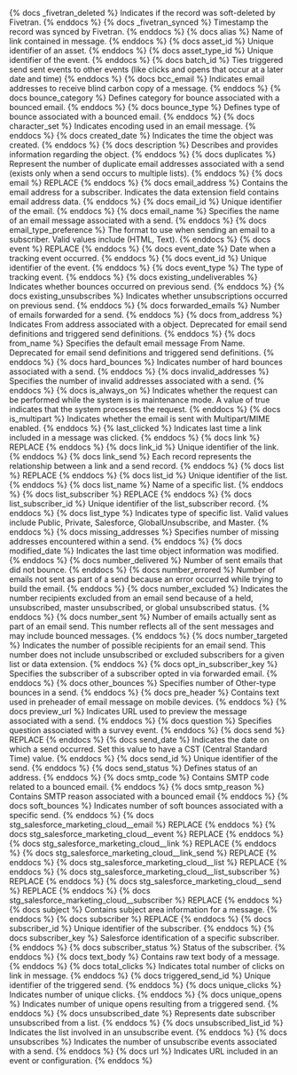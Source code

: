{% docs _fivetran_deleted %} Indicates if the record was soft-deleted by Fivetran. {% enddocs %}
{% docs _fivetran_synced %} Timestamp the record was synced by Fivetran. {% enddocs %}
{% docs alias %} Name of link contained in message. {% enddocs %}
{% docs asset_id %} Unique identifier of an asset. {% enddocs %}
{% docs asset_type_id %} Unique identifier of the event. {% enddocs %}
{% docs batch_id %} Ties triggered send sent events to other events (like clicks and opens that occur at a later date and time) {% enddocs %}
{% docs bcc_email %} Indicates email addresses to receive blind carbon copy of a message. {% enddocs %}
{% docs bounce_category %} Defines category for bounce associated with a bounced email. {% enddocs %}
{% docs bounce_type %} Defines type of bounce associated with a bounced email. {% enddocs %}
{% docs character_set %} Indicates encoding used in an email message. {% enddocs %}
{% docs created_date %} Indicates the time the object was created. {% enddocs %}
{% docs description %} Describes and provides information regarding the object. {% enddocs %}
{% docs duplicates %} Represent the number of duplicate email addresses associated with a send (exists only when a send occurs to multiple lists). {% enddocs %}
{% docs email %} REPLACE {% enddocs %}
{% docs email_address %} Contains the email address for a subscriber. Indicates the data extension field contains email address data. {% enddocs %}
{% docs email_id %} Unique identifier of the email. {% enddocs %}
{% docs email_name %} Specifies the name of an email message associated with a send. {% enddocs %}
{% docs email_type_preference %} The format to use when sending an email to a subscriber. Valid values include (HTML, Text). {% enddocs %}
{% docs event %} REPLACE {% enddocs %}
{% docs event_date %} Date when a tracking event occurred. {% enddocs %}
{% docs event_id %} Unique identifier of the event. {% enddocs %}
{% docs event_type %} The type of tracking event. {% enddocs %}
{% docs existing_undeliverables %} Indicates whether bounces occurred on previous send. {% enddocs %}
{% docs existing_unsubscribes %} Indicates whether unsubscriptions occurred on previous send. {% enddocs %}
{% docs forwarded_emails %} Number of emails forwarded for a send. {% enddocs %}
{% docs from_address %} Indicates From address associated with a object. Deprecated for email send definitions and triggered send definitions. {% enddocs %}
{% docs from_name %} Specifies the default email message From Name. Deprecated for email send definitions and triggered send definitions. {% enddocs %}
{% docs hard_bounces %} Indicates number of hard bounces associated with a send. {% enddocs %}
{% docs invalid_addresses %} Specifies the number of invalid addresses associated with a send. {% enddocs %}
{% docs is_always_on %} Indicates whether the request can be performed while the system is is maintenance mode. A value of true indicates that the system processes the request. {% enddocs %}
{% docs is_multipart %} Indicates whether the email is sent with Multipart/MIME enabled. {% enddocs %}
{% last_clicked %} Indicates last time a link included in a message was clicked. {% enddocs %}
{% docs link %} REPLACE {% enddocs %}
{% docs link_id %} Unique identifier of the link. {% enddocs %}
{% docs link_send %} Each record represents the relationship between a link and a send record. {% enddocs %}
{% docs list %} REPLACE {% enddocs %}
{% docs list_id %} Unique identifier of the list. {% enddocs %}
{% docs list_name %} Name of a specific list. {% enddocs %}
{% docs list_subscriber %} REPLACE {% enddocs %}
{% docs list_subscriber_id %} Unique identifier of the list_subscriber record. {% enddocs %}
{% docs list_type %} Indicates type of specific list. Valid values include Public, Private, Salesforce, GlobalUnsubscribe, and Master. {% enddocs %}
{% docs missing_addresses %} Specifies number of missing addresses encountered within a send. {% enddocs %}
{% docs modified_date %} Indicates the last time object information was modified. {% enddocs %}
{% docs number_delivered %} Number of sent emails that did not bounce. {% enddocs %}
{% docs number_errored %} Number of emails not sent as part of a send because an error occurred while trying to build the email. {% enddocs %}
{% docs number_excluded %} Indicates the number recipients excluded from an email send because of a held, unsubscribed, master unsubscribed, or global unsubscribed status. {% enddocs %}
{% docs number_sent %} Number of emails actually sent as part of an email send. This number reflects all of the sent messages and may include bounced messages. {% enddocs %}
{% docs number_targeted %} Indicates the number of possible recipients for an email send. This number does not include unsubscribed or excluded subscribers for a given list or data extension. {% enddocs %}
{% docs opt_in_subscriber_key %} Specifies the subscriber of a subscriber opted in via forwarded email. {% enddocs %}
{% docs other_bounces %} Specifies number of Other-type bounces in a send. {% enddocs %}
{% docs pre_header %} Contains text used in preheader of email message on mobile devices. {% enddocs %}
{% docs preview_url %} Indicates URL used to preview the message associated with a send. {% enddocs %}
{% docs question %} Specifies question associated with a survey event. {% enddocs %}
{% docs send %} REPLACE {% enddocs %}
{% docs send_date %} Indicates the date on which a send occurred. Set this value to have a CST (Central Standard Time) value. {% enddocs %}
{% docs send_id %} Unique identifier of the send. {% enddocs %}
{% docs send_status %} Defines status of an address. {% enddocs %}
{% docs smtp_code %} Contains SMTP code related to a bounced email. {% enddocs %}
{% docs smtp_reason %} Contains SMTP reason associated with a bounced email {% enddocs %}
{% docs soft_bounces %} Indicates number of soft bounces associated with a specific send. {% enddocs %}
{% docs stg_salesforce_marketing_cloud__email %} REPLACE {% enddocs %}
{% docs stg_salesforce_marketing_cloud__event %} REPLACE {% enddocs %}
{% docs stg_salesforce_marketing_cloud__link %} REPLACE {% enddocs %}
{% docs stg_salesforce_marketing_cloud__link_send %} REPLACE {% enddocs %}
{% docs stg_salesforce_marketing_cloud__list %} REPLACE {% enddocs %}
{% docs stg_salesforce_marketing_cloud__list_subscriber %} REPLACE {% enddocs %}
{% docs stg_salesforce_marketing_cloud__send %} REPLACE {% enddocs %}
{% docs stg_salesforce_marketing_cloud__subscriber %} REPLACE {% enddocs %}
{% docs subject %} Contains subject area information for a message. {% enddocs %}
{% docs subscriber %} REPLACE {% enddocs %}
{% docs subscriber_id %} Unique identifier of the subscriber. {% enddocs %}
{% docs subscriber_key %} Salesforce identification of a specific subscriber. {% enddocs %}
{% docs subscriber_status %} Status of the subscriber. {% enddocs %}
{% docs text_body %} Contains raw text body of a message. {% enddocs %}
{% docs total_clicks %} Indicates total number of clicks on link in message. {% enddocs %}
{% docs triggered_send_id %} Unique identifier of the triggered send. {% enddocs %}
{% docs unique_clicks %} Indicates number of unique clicks. {% enddocs %}
{% docs unique_opens %} Indicates number of unique opens resulting from a triggered send. {% enddocs %}
{% docs unsubscribed_date %} Represents date subscriber unsubscribed from a list. {% enddocs %}
{% docs unsubscribed_list_id %} Indicates the list involved in an unsubscribe event. {% enddocs %}
{% docs unsubscribes %} Indicates the number of unsubscribe events associated with a send. {% enddocs %}
{% docs url %} Indicates URL included in an event or configuration. {% enddocs %}
